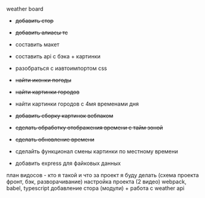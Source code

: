 weather board
- ~~добавить стор~~
- ~~добавить алиасы тс~~

- составить макет

- составить api с бэка + картинки
- разобраться с иавтоимпортом css
- ~~найти иконки погоды~~
- ~~найти картинки городов~~
- найти картинки городов с 4мя временами дня
- ~~добавить сборку картинок вебпаком~~
- ~~сделать обработку отображения времени с тайм зоной~~
- ~~сделать обновление времени~~
- сделайть функционал смены картинки по местному времени
- добавить express для файковых данных

 план видосов -
 кто я такой и что за проект я буду делать (схема проекта фронт, бэк, разворачивание)
 настройка проекта (2 видео) webpack, babel, typescript
добавление стора (модули) + работа с weather api

